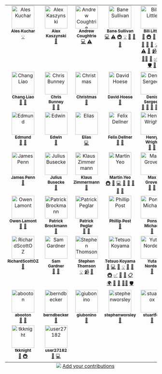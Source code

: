 
<!-- ALL-CONTRIBUTORS-LIST:START - Do not remove or modify this section -->
<!-- prettier-ignore-start -->
<!-- markdownlint-disable -->
<table>
  <tbody>
    <tr>
      <td align="center" valign="top" width="20%"><a href="https://github.com/kuchaale"><img src="https://avatars.githubusercontent.com/u/6815953?v=4?s=75" width="75px;" alt="Ales Kuchar"/><br /><sub><b>Ales Kuchar</b></sub></a><br /><a href="#example-kuchaale" title="Examples">💡</a></td>
      <td align="center" valign="top" width="20%"><a href="https://github.com/akaszynski/resume"><img src="https://avatars.githubusercontent.com/u/11981631?v=4?s=75" width="75px;" alt="Alex Kaszynski"/><br /><sub><b>Alex Kaszynski</b></sub></a><br /><a href="https://github.com/bjlittle/geovista/issues?q=author%3Aakaszynski" title="Bug reports">🐛</a></td>
      <td align="center" valign="top" width="20%"><a href="https://github.com/andrewcoughtrie"><img src="https://avatars.githubusercontent.com/u/24609575?v=4?s=75" width="75px;" alt="Andrew Coughtrie"/><br /><sub><b>Andrew Coughtrie</b></sub></a><br /><a href="https://github.com/bjlittle/geovista/commits?author=andrewcoughtrie" title="Code">💻</a> <a href="https://github.com/bjlittle/geovista/commits?author=andrewcoughtrie" title="Tests">⚠️</a></td>
      <td align="center" valign="top" width="20%"><a href="http://banesullivan.com"><img src="https://avatars.githubusercontent.com/u/22067021?v=4?s=75" width="75px;" alt="Bane Sullivan"/><br /><sub><b>Bane Sullivan</b></sub></a><br /><a href="https://github.com/bjlittle/geovista/commits?author=banesullivan" title="Code">💻</a> <a href="https://github.com/bjlittle/geovista/commits?author=banesullivan" title="Tests">⚠️</a> <a href="#infra-banesullivan" title="Infrastructure (Hosting, Build-Tools, etc)">🚇</a> <a href="#example-banesullivan" title="Examples">💡</a> <a href="https://github.com/bjlittle/geovista/issues?q=author%3Abanesullivan" title="Bug reports">🐛</a> <a href="#ideas-banesullivan" title="Ideas, Planning, & Feedback">🤔</a> <a href="#promotion-banesullivan" title="Promotion">📣</a></td>
      <td align="center" valign="top" width="20%"><a href="https://github.com/bjlittle"><img src="https://avatars.githubusercontent.com/u/2051656?v=4?s=75" width="75px;" alt="Bill Little"/><br /><sub><b>Bill Little</b></sub></a><br /><a href="#maintenance-bjlittle" title="Maintenance">🚧</a> <a href="#infra-bjlittle" title="Infrastructure (Hosting, Build-Tools, etc)">🚇</a> <a href="https://github.com/bjlittle/geovista/commits?author=bjlittle" title="Documentation">📖</a> <a href="https://github.com/bjlittle/geovista/commits?author=bjlittle" title="Code">💻</a> <a href="https://github.com/bjlittle/geovista/issues?q=author%3Abjlittle" title="Bug reports">🐛</a> <a href="https://github.com/bjlittle/geovista/pulls?q=is%3Apr+reviewed-by%3Abjlittle" title="Reviewed Pull Requests">👀</a> <a href="#data-bjlittle" title="Data">🔣</a> <a href="#example-bjlittle" title="Examples">💡</a> <a href="#question-bjlittle" title="Answering Questions">💬</a> <a href="https://github.com/bjlittle/geovista/commits?author=bjlittle" title="Tests">⚠️</a> <a href="#talk-bjlittle" title="Talks">📢</a> <a href="#video-bjlittle" title="Videos">📹</a> <a href="#eventOrganizing-bjlittle" title="Event Organizing">📋</a> <a href="#mentoring-bjlittle" title="Mentoring">🧑‍🏫</a> <a href="#design-bjlittle" title="Design">🎨</a> <a href="#tutorial-bjlittle" title="Tutorials">✅</a> <a href="#promotion-bjlittle" title="Promotion">📣</a> <a href="#security-bjlittle" title="Security">🛡️</a> <a href="#ideas-bjlittle" title="Ideas, Planning, & Feedback">🤔</a></td>
    </tr>
    <tr>
      <td align="center" valign="top" width="20%"><a href="https://changliao.github.io/"><img src="https://avatars.githubusercontent.com/u/20618384?v=4?s=75" width="75px;" alt="Chang Liao"/><br /><sub><b>Chang Liao</b></sub></a><br /><a href="#ideas-changliao1025" title="Ideas, Planning, & Feedback">🤔</a> <a href="#promotion-changliao1025" title="Promotion">📣</a></td>
      <td align="center" valign="top" width="20%"><a href="https://www.metoffice.gov.uk/research/weather/ocean-forecasting"><img src="https://avatars.githubusercontent.com/u/48915820?v=4?s=75" width="75px;" alt="Chris Bunney"/><br /><sub><b>Chris Bunney</b></sub></a><br /><a href="#ideas-ukmo-ccbunney" title="Ideas, Planning, & Feedback">🤔</a> <a href="#userTesting-ukmo-ccbunney" title="User Testing">📓</a></td>
      <td align="center" valign="top" width="20%"><a href="https://github.com/ChristmasZCY"><img src="https://avatars.githubusercontent.com/u/61818189?v=4?s=75" width="75px;" alt="Christmas"/><br /><sub><b>Christmas</b></sub></a><br /><a href="https://github.com/bjlittle/geovista/issues?q=author%3AChristmasZCY" title="Bug reports">🐛</a></td>
      <td align="center" valign="top" width="20%"><a href="https://github.com/djhoese"><img src="https://avatars.githubusercontent.com/u/1828519?v=4?s=75" width="75px;" alt="David Hoese"/><br /><sub><b>David Hoese</b></sub></a><br /><a href="#question-djhoese" title="Answering Questions">💬</a></td>
      <td align="center" valign="top" width="20%"><a href="https://dennissergeev.github.io/"><img src="https://avatars.githubusercontent.com/u/12111288?v=4?s=75" width="75px;" alt="Denis Sergeev"/><br /><sub><b>Denis Sergeev</b></sub></a><br /><a href="https://github.com/bjlittle/geovista/issues?q=author%3Adennissergeev" title="Bug reports">🐛</a> <a href="#promotion-dennissergeev" title="Promotion">📣</a> <a href="#ideas-dennissergeev" title="Ideas, Planning, & Feedback">🤔</a> <a href="#talk-dennissergeev" title="Talks">📢</a> <a href="#example-dennissergeev" title="Examples">💡</a></td>
    </tr>
    <tr>
      <td align="center" valign="top" width="20%"><a href="https://github.com/edmundhenley-mo"><img src="https://avatars.githubusercontent.com/u/45294015?v=4?s=75" width="75px;" alt="Edmund"/><br /><sub><b>Edmund</b></sub></a><br /><a href="#ideas-edmundhenley-mo" title="Ideas, Planning, & Feedback">🤔</a> <a href="#userTesting-edmundhenley-mo" title="User Testing">📓</a></td>
      <td align="center" valign="top" width="20%"><a href="https://edsaac.github.io/"><img src="https://avatars.githubusercontent.com/u/34405119?v=4?s=75" width="75px;" alt="Edwin"/><br /><sub><b>Edwin</b></sub></a><br /><a href="#plugin-edsaac" title="Plugin/utility libraries">🔌</a></td>
      <td align="center" valign="top" width="20%"><a href="https://github.com/ESadek-MO"><img src="https://avatars.githubusercontent.com/u/110238618?v=4?s=75" width="75px;" alt="Elias"/><br /><sub><b>Elias</b></sub></a><br /><a href="https://github.com/bjlittle/geovista/commits?author=ESadek-MO" title="Code">💻</a></td>
      <td align="center" valign="top" width="20%"><a href="https://github.com/felixdellner"><img src="https://avatars.githubusercontent.com/u/14889443?v=4?s=75" width="75px;" alt="Felix Dellner"/><br /><sub><b>Felix Dellner</b></sub></a><br /><a href="https://github.com/bjlittle/geovista/issues?q=author%3Afelixdellner" title="Bug reports">🐛</a> <a href="#ideas-felixdellner" title="Ideas, Planning, & Feedback">🤔</a></td>
      <td align="center" valign="top" width="20%"><a href="https://github.com/HGWright"><img src="https://avatars.githubusercontent.com/u/84939917?v=4?s=75" width="75px;" alt="Henry Wright"/><br /><sub><b>Henry Wright</b></sub></a><br /><a href="https://github.com/bjlittle/geovista/commits?author=HGWright" title="Documentation">📖</a> <a href="https://github.com/bjlittle/geovista/pulls?q=is%3Apr+reviewed-by%3AHGWright" title="Reviewed Pull Requests">👀</a></td>
    </tr>
    <tr>
      <td align="center" valign="top" width="20%"><a href="https://github.com/jamesp"><img src="https://avatars.githubusercontent.com/u/22805?v=4?s=75" width="75px;" alt="James Penn"/><br /><sub><b>James Penn</b></sub></a><br /><a href="https://github.com/bjlittle/geovista/issues?q=author%3Ajamesp" title="Bug reports">🐛</a></td>
      <td align="center" valign="top" width="20%"><a href="http://www.juliusbusecke.com"><img src="https://avatars.githubusercontent.com/u/14314623?v=4?s=75" width="75px;" alt="Julius Busecke"/><br /><sub><b>Julius Busecke</b></sub></a><br /><a href="#promotion-jbusecke" title="Promotion">📣</a></td>
      <td align="center" valign="top" width="20%"><a href="https://github.com/zklaus"><img src="https://avatars.githubusercontent.com/u/1185813?v=4?s=75" width="75px;" alt="Klaus Zimmermann"/><br /><sub><b>Klaus Zimmermann</b></sub></a><br /><a href="https://github.com/bjlittle/geovista/issues?q=author%3Azklaus" title="Bug reports">🐛</a></td>
      <td align="center" valign="top" width="20%"><a href="http://trexfeathers.github.io"><img src="https://avatars.githubusercontent.com/u/40734014?v=4?s=75" width="75px;" alt="Martin Yeo"/><br /><sub><b>Martin Yeo</b></sub></a><br /><a href="#infra-trexfeathers" title="Infrastructure (Hosting, Build-Tools, etc)">🚇</a> <a href="https://github.com/bjlittle/geovista/commits?author=trexfeathers" title="Documentation">📖</a> <a href="https://github.com/bjlittle/geovista/commits?author=trexfeathers" title="Code">💻</a> <a href="#maintenance-trexfeathers" title="Maintenance">🚧</a> <a href="https://github.com/bjlittle/geovista/issues?q=author%3Atrexfeathers" title="Bug reports">🐛</a> <a href="#ideas-trexfeathers" title="Ideas, Planning, & Feedback">🤔</a> <a href="#question-trexfeathers" title="Answering Questions">💬</a> <a href="#promotion-trexfeathers" title="Promotion">📣</a></td>
      <td align="center" valign="top" width="20%"><a href="http://blog.mgrover.dev"><img src="https://avatars.githubusercontent.com/u/26660300?v=4?s=75" width="75px;" alt="Max Grover"/><br /><sub><b>Max Grover</b></sub></a><br /><a href="#ideas-mgrover1" title="Ideas, Planning, & Feedback">🤔</a> <a href="#promotion-mgrover1" title="Promotion">📣</a></td>
    </tr>
    <tr>
      <td align="center" valign="top" width="20%"><a href="https://github.com/owenlamont"><img src="https://avatars.githubusercontent.com/u/12672027?v=4?s=75" width="75px;" alt="Owen Lamont"/><br /><sub><b>Owen Lamont</b></sub></a><br /><a href="https://github.com/bjlittle/geovista/issues?q=author%3Aowenlamont" title="Bug reports">🐛</a> <a href="#userTesting-owenlamont" title="User Testing">📓</a></td>
      <td align="center" valign="top" width="20%"><a href="https://github.com/PBrockmann"><img src="https://avatars.githubusercontent.com/u/5402758?v=4?s=75" width="75px;" alt="Patrick Brockmann"/><br /><sub><b>Patrick Brockmann</b></sub></a><br /><a href="https://github.com/bjlittle/geovista/issues?q=author%3APBrockmann" title="Bug reports">🐛</a></td>
      <td align="center" valign="top" width="20%"><a href="https://github.com/pp-mo"><img src="https://avatars.githubusercontent.com/u/2089069?v=4?s=75" width="75px;" alt="Patrick Peglar"/><br /><sub><b>Patrick Peglar</b></sub></a><br /><a href="https://github.com/bjlittle/geovista/commits?author=pp-mo" title="Documentation">📖</a> <a href="#ideas-pp-mo" title="Ideas, Planning, & Feedback">🤔</a></td>
      <td align="center" valign="top" width="20%"><a href="https://github.com/Hedonical"><img src="https://avatars.githubusercontent.com/u/91704211?v=4?s=75" width="75px;" alt="Phillip Post"/><br /><sub><b>Phillip Post</b></sub></a><br /><a href="#ideas-Hedonical" title="Ideas, Planning, & Feedback">🤔</a></td>
      <td align="center" valign="top" width="20%"><a href="https://sites.google.com/site/michaelponsprofil/home"><img src="https://avatars.githubusercontent.com/u/17406789?v=4?s=75" width="75px;" alt="Pons Michaël"/><br /><sub><b>Pons Michaël</b></sub></a><br /><a href="https://github.com/bjlittle/geovista/issues?q=author%3AMinerallo" title="Bug reports">🐛</a></td>
    </tr>
    <tr>
      <td align="center" valign="top" width="20%"><a href="https://github.com/RichardScottOZ"><img src="https://avatars.githubusercontent.com/u/72196131?v=4?s=75" width="75px;" alt="RichardScottOZ"/><br /><sub><b>RichardScottOZ</b></sub></a><br /><a href="https://github.com/bjlittle/geovista/commits?author=RichardScottOZ" title="Documentation">📖</a></td>
      <td align="center" valign="top" width="20%"><a href="https://wx4stg.com"><img src="https://avatars.githubusercontent.com/u/83480577?v=4?s=75" width="75px;" alt="Sam Gardner"/><br /><sub><b>Sam Gardner</b></sub></a><br /><a href="#ideas-wx4stg" title="Ideas, Planning, & Feedback">🤔</a> <a href="#promotion-wx4stg" title="Promotion">📣</a></td>
      <td align="center" valign="top" width="20%"><a href="http://emps.exeter.ac.uk/mathematics/staff/sit204"><img src="https://avatars.githubusercontent.com/u/10164528?v=4?s=75" width="75px;" alt="Stephen Thomson"/><br /><sub><b>Stephen Thomson</b></sub></a><br /><a href="#example-sit23" title="Examples">💡</a> <a href="#video-sit23" title="Videos">📹</a> <a href="#promotion-sit23" title="Promotion">📣</a></td>
      <td align="center" valign="top" width="20%"><a href="https://github.com/tkoyama010"><img src="https://avatars.githubusercontent.com/u/7513610?v=4?s=75" width="75px;" alt="Tetsuo Koyama"/><br /><sub><b>Tetsuo Koyama</b></sub></a><br /><a href="#maintenance-tkoyama010" title="Maintenance">🚧</a> <a href="https://github.com/bjlittle/geovista/commits?author=tkoyama010" title="Code">💻</a> <a href="#data-tkoyama010" title="Data">🔣</a> <a href="#example-tkoyama010" title="Examples">💡</a> <a href="#ideas-tkoyama010" title="Ideas, Planning, & Feedback">🤔</a> <a href="https://github.com/bjlittle/geovista/commits?author=tkoyama010" title="Documentation">📖</a> <a href="#infra-tkoyama010" title="Infrastructure (Hosting, Build-Tools, etc)">🚇</a> <a href="#tutorial-tkoyama010" title="Tutorials">✅</a> <a href="https://github.com/bjlittle/geovista/issues?q=author%3Atkoyama010" title="Bug reports">🐛</a> <a href="#question-tkoyama010" title="Answering Questions">💬</a> <a href="#eventOrganizing-tkoyama010" title="Event Organizing">📋</a> <a href="#translation-tkoyama010" title="Translation">🌍</a> <a href="https://github.com/bjlittle/geovista/pulls?q=is%3Apr+reviewed-by%3Atkoyama010" title="Reviewed Pull Requests">👀</a> <a href="#promotion-tkoyama010" title="Promotion">📣</a> <a href="#mentoring-tkoyama010" title="Mentoring">🧑‍🏫</a> <a href="#security-tkoyama010" title="Security">🛡️</a></td>
      <td align="center" valign="top" width="20%"><a href="https://github.com/yutik-nn"><img src="https://avatars.githubusercontent.com/u/64946569?v=4?s=75" width="75px;" alt="Yuta Norden"/><br /><sub><b>Yuta Norden</b></sub></a><br /><a href="#ideas-yutik-nn" title="Ideas, Planning, & Feedback">🤔</a></td>
    </tr>
    <tr>
      <td align="center" valign="top" width="20%"><a href="https://github.com/abooton"><img src="https://avatars.githubusercontent.com/u/19527482?v=4?s=75" width="75px;" alt="abooton"/><br /><sub><b>abooton</b></sub></a><br /><a href="#ideas-abooton" title="Ideas, Planning, & Feedback">🤔</a> <a href="https://github.com/bjlittle/geovista/pulls?q=is%3Apr+reviewed-by%3Aabooton" title="Reviewed Pull Requests">👀</a></td>
      <td align="center" valign="top" width="20%"><a href="https://github.com/berndbecker"><img src="https://avatars.githubusercontent.com/u/68229540?v=4?s=75" width="75px;" alt="berndbecker"/><br /><sub><b>berndbecker</b></sub></a><br /><a href="#ideas-berndbecker" title="Ideas, Planning, & Feedback">🤔</a></td>
      <td align="center" valign="top" width="20%"><a href="https://github.com/giubonino"><img src="https://avatars.githubusercontent.com/u/58305314?v=4?s=75" width="75px;" alt="giubonino"/><br /><sub><b>giubonino</b></sub></a><br /><a href="#userTesting-giubonino" title="User Testing">📓</a></td>
      <td align="center" valign="top" width="20%"><a href="https://github.com/stephenworsley"><img src="https://avatars.githubusercontent.com/u/49274989?v=4?s=75" width="75px;" alt="stephenworsley"/><br /><sub><b>stephenworsley</b></sub></a><br /><a href="https://github.com/bjlittle/geovista/commits?author=stephenworsley" title="Documentation">📖</a></td>
      <td align="center" valign="top" width="20%"><a href="https://github.com/stuartfox"><img src="https://avatars.githubusercontent.com/u/2479875?v=4?s=75" width="75px;" alt="stuartfox"/><br /><sub><b>stuartfox</b></sub></a><br /><a href="#ideas-stuartfox" title="Ideas, Planning, & Feedback">🤔</a></td>
    </tr>
    <tr>
      <td align="center" valign="top" width="20%"><a href="https://github.com/tkknight"><img src="https://avatars.githubusercontent.com/u/2108488?v=4?s=75" width="75px;" alt="tkknight"/><br /><sub><b>tkknight</b></sub></a><br /><a href="https://github.com/bjlittle/geovista/commits?author=tkknight" title="Documentation">📖</a> <a href="#infra-tkknight" title="Infrastructure (Hosting, Build-Tools, etc)">🚇</a></td>
      <td align="center" valign="top" width="20%"><a href="https://github.com/user27182"><img src="https://avatars.githubusercontent.com/u/89109579?v=4?s=75" width="75px;" alt="user27182"/><br /><sub><b>user27182</b></sub></a><br /><a href="https://github.com/bjlittle/geovista/issues?q=author%3Auser27182" title="Bug reports">🐛</a> <a href="https://github.com/bjlittle/geovista/commits?author=user27182" title="Code">💻</a></td>
    </tr>
  </tbody>
  <tfoot>
    <tr>
      <td align="center" size="13px" colspan="5">
        <img src="https://raw.githubusercontent.com/all-contributors/all-contributors-cli/1b8533af435da9854653492b1327a23a4dbd0a10/assets/logo-small.svg">
          <a href="https://all-contributors.js.org/docs/en/bot/usage">Add your contributions</a>
        </img>
      </td>
    </tr>
  </tfoot>
</table>

<!-- markdownlint-restore -->
<!-- prettier-ignore-end -->

<!-- ALL-CONTRIBUTORS-LIST:END -->
